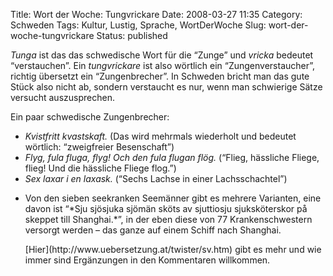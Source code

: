 Title: Wort der Woche: Tungvrickare
Date: 2008-03-27 11:35
Category: Schweden
Tags: Kultur, Lustig, Sprache, WortDerWoche
Slug: wort-der-woche-tungvrickare
Status: published

*Tunga* ist das das schwedische Wort für die “Zunge” und *vricka*
bedeutet “verstauchen”. Ein *tungvrickare* ist also wörtlich ein
“Zungenverstaucher”, richtig übersetzt ein “Zungenbrecher”. In Schweden
bricht man das gute Stück also nicht ab, sondern verstaucht es nur, wenn
man schwierige Sätze versucht auszusprechen.

Ein paar schwedische Zungenbrecher:

-   *Kvistfritt kvastskaft.* (Das wird mehrmals wiederholt und bedeutet
    wörtlich: “zweigfreier Besenschaft”)
-   *Flyg, fula fluga, flyg! Och den fula flugan flög.* (“Flieg,
    hässliche Fliege, flieg! Und die hässliche Fliege flog.”)
-   *Sex laxar i en laxask.* (“Sechs Lachse in einer Lachsschachtel”)

<ul>
<li>
Von den sieben seekranken Seemänner gibt es mehrere Varianten, eine
davon ist “*Sju sjösjuka sjömän sköts av sjuttiosju sjuksköterskor på
skeppet till Shanghai.*”, in der eben diese von 77 Krankenschwestern
versorgt werden – das ganze auf einem Schiff nach Shanghai.

</p>
[Hier](http://www.uebersetzung.at/twister/sv.htm) gibt es mehr und wie
immer sind Ergänzungen in den Kommentaren willkommen.

